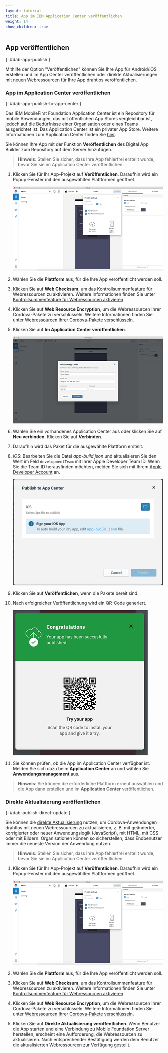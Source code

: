 ```yaml
---
layout: tutorial
title: App im IBM Application Center veröffentlichen
weight: 14
show_children: true
---
```

<!-- NLS_CHARSET=UTF-8 -->

## App veröffentlichen
{: #dab-app-publish }

Mithilfe der Option "Veröffentlichen" können Sie Ihre App für Android/iOS erstellen und im App Center veröffentlichen oder direkte Aktualisierungen mit neuen Webressourcen für Ihre App drahtlos veröffentlichen.

### App im Application Center veröffentlichen
{: #dab-app-publish-to-app-center }

Das IBM MobileFirst Foundation Application Center ist ein Repository für mobile Anwendungen, das mit öffentlichen App Stores vergleichbar ist, jedoch auf die Bedürfnisse einer Organisation oder eines Teams ausgerichtet ist. Das Application Center ist ein privater App Store. Weitere Informationen zum Application Center finden Sie [hier](http://mobilefirstplatform.ibmcloud.com/tutorials/de/foundation/8.0/appcenter/app-center-tutorial/).

Sie können Ihre App mit der Funktion **Veröffentlichen** des Digital App Builder zum Repository auf dem Server hinzufügen.

>**Hinweis**: Stellen Sie sicher, dass Ihre App fehlerfrei erstellt wurde, bevor Sie sie im Application Center veröffentlichen. 

1. Klicken Sie für Ihr App-Projekt auf **Veröffentlichen**. Daraufhin wird ein Popup-Fenster mit den ausgewählten Plattformen geöffnet.

    ![Veröffentlichung](dab-publish.png)

2. Wählen Sie die **Plattform** aus, für die Ihre App veröffentlicht werden soll.

3. Klicken Sie auf **Web Checksum**, um das Kontrollsummenfeature für Webressourcen zu aktivieren. Weitere Informationen finden Sie unter [Kontrollsummenfeature für Webressourcen aktivieren](https://mobilefirstplatform.ibmcloud.com/tutorials/de/foundation/8.0/application-development/cordova-apps/securing-apps/#enabling-the-web-resources-checksum-feature).

4. Klicken Sie auf **Web Resource Encryption**, um die Webressourcen Ihrer Cordova-Pakete zu verschlüsseln. Weitere Informationen finden Sie unter [Webressourcen Ihrer Cordova-Pakete verschlüsseln](https://mobilefirstplatform.ibmcloud.com/tutorials/de/foundation/8.0/application-development/cordova-apps/securing-apps/#encrypting-the-web-resources-of-your-cordova-packages).

2. Klicken Sie auf **Im Application Center veröffentlichen**.

    ![Veröffentlichung im Application Center](dab-publish-app-center.png)

3. Wählen Sie ein vorhandenes Application Center aus oder klicken Sie auf **Neu verbinden**. Klicken Sie auf **Verbinden**.
4. Daraufhin wird das Paket für die ausgewählte Plattform erstellt.
5. *iOS*: Bearbeiten Sie die Datei *app-build.json* und aktualisieren Sie den Wert im Feld `developmentTeam` mit Ihrer Apple Developer Team ID. Wenn Sie die Team ID herausfinden möchten, melden Sie sich mit Ihrem [Apple Developer Account](https://developer.apple.com/account/#/membership) an. 

    ![Veröffentlichung unter iOS](dab-publish-ios.png)

6. Klicken Sie auf **Veröffentlichen**, wenn die Pakete bereit sind.
7. Nach erfolgreicher Veröffentlichung wird ein QR-Code generiert.

    ![QR-Code bei Veröffentlichung im Application Center](dab-publish-code-scan.png)

8. Sie können prüfen, ob die App im Application Center verfügbar ist. Melden Sie sich dazu beim **Application Center** an und wählen Sie **Anwendungsmanagement** aus.

>**Hinweis**: Sie können die erforderliche Plattform erneut auswählen und die App dann erstellen und im **Application Center** veröffentlichen.

### Direkte Aktualisierung veröffentlichen
{: #dab-publish-direct-update }

Sie können die [direkte Aktualisierung](https://mobilefirstplatform.ibmcloud.com/tutorials/de/foundation/8.0/application-development/direct-update/) nutzen, um Cordova-Anwendungen drahtlos mit neuen Webressourcen zu aktualisieren, z. B. mit geänderter, korrigierter oder neuer Anwendungslogik (JavaScript), mit HTML, mit CSS oder mit Bildern. Organisationen können so sicherstellen, dass Endbenutzer immer die neueste Version der Anwendung nutzen.

>**Hinweis**: Stellen Sie sicher, dass Ihre App fehlerfrei erstellt wurde, bevor Sie sie im Application Center veröffentlichen. 

1. Klicken Sie für Ihr App-Projekt auf **Veröffentlichen**. Daraufhin wird ein Popup-Fenster mit den ausgewählten Plattformen geöffnet.

    ![Veröffentlichung](dab-publish.png)

2. Wählen Sie die **Plattform** aus, für die Ihre App veröffentlicht werden soll.

3. Klicken Sie auf **Web Checksum**, um das Kontrollsummenfeature für Webressourcen zu aktivieren. Weitere Informationen finden Sie unter [Kontrollsummenfeature für Webressourcen aktivieren](https://mobilefirstplatform.ibmcloud.com/tutorials/de/foundation/8.0/application-development/cordova-apps/securing-apps/#enabling-the-web-resources-checksum-feature).

4. Klicken Sie auf **Web Resource Encryption**, um die Webressourcen Ihrer Cordova-Pakete zu verschlüsseln. Weitere Informationen finden Sie unter [Webressourcen Ihrer Cordova-Pakete verschlüsseln](https://mobilefirstplatform.ibmcloud.com/tutorials/de/foundation/8.0/application-development/cordova-apps/securing-apps/#encrypting-the-web-resources-of-your-cordova-packages).
5. Klicken Sie auf **Direkte Aktualisierung veröffentlichen**. Wenn Benutzer die App starten und eine Verbindung zu Mobile Foundation Server herstellen, erscheint eine Aufforderung, die Webressourcen zu aktualisieren. Nach entsprechender Bestätigung werden dem Benutzer die aktualisierten Webressourcen zur Verfügung gestellt.
